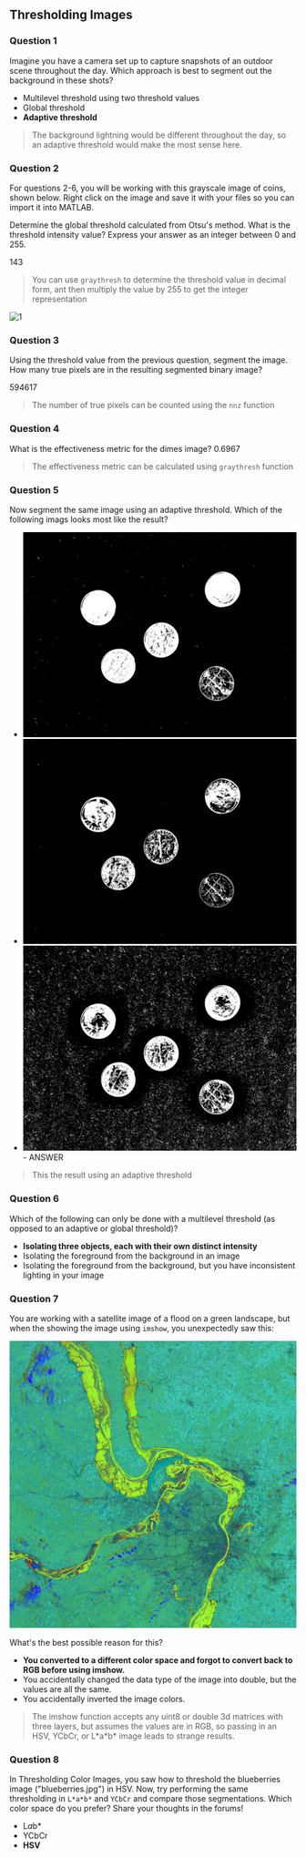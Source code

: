 ## Thresholding Images

### Question 1

Imagine you have a camera set up to capture snapshots of an outdoor scene throughout the day. Which approach is best to segment out the background in these shots?

- Multilevel threshold using two threshold values
- Global threshold
- **Adaptive threshold**

> The background lightning would be different throughout the day, so an adaptive threshold would make the most sense here.

### Question 2

For questions 2-6, you will be working with this grayscale image of coins, shown below. Right click on the image and save it with your files so you can import it into MATLAB.

Determine the global threshold calculated from Otsu's method. What is the threshold intensity value? Express your answer as an integer between 0 and 255.

143

> You can use `graythresh` to determine the threshold value in decimal form, ant then multiply the value by 255 to get the integer representation

![1](./images/1.jpg)

### Question 3

Using the threshold value from the previous question, segment the image. How many true pixels are in the resulting segmented binary image?

594617

> The number of true pixels can be counted using the `nnz` function

### Question 4

What is the effectiveness metric for the dimes image? 0.6967

> The effectiveness metric can be calculated using `graythresh` function

### Question 5

Now segment the same image using an adaptive threshold. Which of the following imags looks most like the result?

- ![2](./images/2.jpg)
- ![3](./images/3.jpg)
- ![4](./images/4.jpg) - ANSWER

> This the result using an adaptive threshold

### Question 6

Which of the following can only be done with a multilevel threshold (as opposed to an adaptive or global threshold)?

- **Isolating three objects, each with their own distinct intensity**
- Isolating the foreground from the background in an image
- Isolating the foreground from the background, but you have inconsistent lighting in your image

### Question 7

You are working with a satellite image of a flood on a green landscape, but when the showing the image using `imshow`, you unexpectedly saw this:

![5](./images/5.jpg)

What's the best possible reason for this?

- **You converted to a different color space and forgot to convert back to RGB before using imshow.**
- You accidentally changed the data type of the image into double, but the values are all the same.
- You accidentally inverted the image colors.

> The imshow function accepts any uint8 or double 3d matrices with three layers, but assumes the values are in RGB, so passing in an HSV, YCbCr, or L\*a\*b\* image leads to strange results.

### Question 8

In Thresholding Color Images, you saw how to threshold the blueberries image ("blueberries.jpg") in HSV. Now, try performing the same thresholding in `L*a*b*` and `YCbCr` and compare those segmentations. Which color space do you prefer? Share your thoughts in the forums!

- L*a*b\*
- YCbCr
- **HSV**
